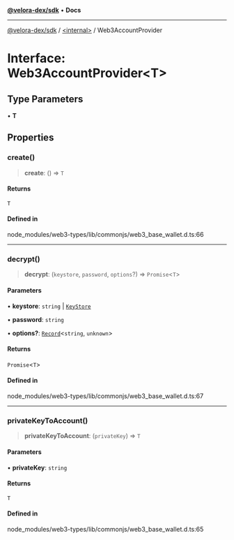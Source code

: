 [**@velora-dex/sdk**](../../README.md) • **Docs**

***

[@velora-dex/sdk](../../globals.md) / [\<internal\>](../README.md) / Web3AccountProvider

# Interface: Web3AccountProvider\<T\>

## Type Parameters

• **T**

## Properties

### create()

> **create**: () => `T`

#### Returns

`T`

#### Defined in

node\_modules/web3-types/lib/commonjs/web3\_base\_wallet.d.ts:66

***

### decrypt()

> **decrypt**: (`keystore`, `password`, `options`?) => `Promise`\<`T`\>

#### Parameters

• **keystore**: `string` \| [`KeyStore`](../namespaces/Users_andriishymkiv_work_velora_sdk_node_modules_web3-types_lib_commonjs_index/type-aliases/KeyStore.md)

• **password**: `string`

• **options?**: [`Record`](../type-aliases/Record.md)\<`string`, `unknown`\>

#### Returns

`Promise`\<`T`\>

#### Defined in

node\_modules/web3-types/lib/commonjs/web3\_base\_wallet.d.ts:67

***

### privateKeyToAccount()

> **privateKeyToAccount**: (`privateKey`) => `T`

#### Parameters

• **privateKey**: `string`

#### Returns

`T`

#### Defined in

node\_modules/web3-types/lib/commonjs/web3\_base\_wallet.d.ts:65
